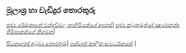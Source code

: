 ## මූලාශ්‍ර හා වැඩිදුර තොරතුරු

[පූජ්‍ය රේරුකානේ චන්දවිමල නාහිමියන්ගේ අදහස්](/)|
[පූජ්‍ය කටුකුරුන්දේ ඤාණානන්ද හිමිපානන්ගේ නිගමන](/)|

[පිටකාගත/ අටුවා  තොරතුරු](/)|
[පශ්චාත් කාලීන සංවර්ධනයන්](/) |
